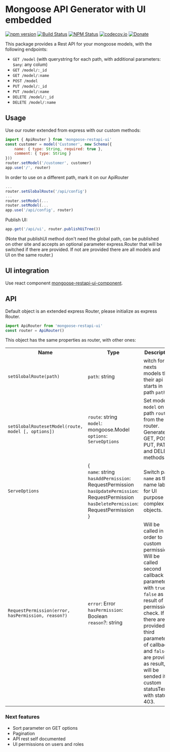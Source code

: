# Mongoose API Generator with UI embedded

[![npm version](https://img.shields.io/npm/v/mongoose-restapi-ui.svg?style=flat-square)](https://www.npmjs.com/package/mongoose-restapi-ui) [![Build Status](https://circleci.com/gh/hector7/mongoose-restapi-ui.svg?style=svg)](https://circleci.com/gh/hector7/mongoose-restapi-ui) [![NPM Status](http://img.shields.io/npm/dm/mongoose-restapi-ui.svg?style=flat-square)](https://www.npmjs.org/package/mongoose-restapi-ui) [![codecov.io](https://codecov.io/github/cainus/codecov.io/coverage.svg?branch=master)](https://codecov.io/github/cainus/codecov.io?branch=master) [![Donate](https://img.shields.io/badge/donate-paypal-blue.svg?style=flat-square)](https://paypal.me/hrg0) 

This package provides a Rest API for your mongoose models, with the following endpoints:

  - `GET /model` (with querystring for each path, with additional parameters: `$any`: any colum)
  - `GET /model/:_id`
  - `GET /model/:name` 
  - `POST /model`
  - `PUT /model/:_id`
  - `PUT /model/:name`
  - `DELETE /model/:_id`
  - `DELETE /model/:name`

## Usage
Use our router extended from express with our custom methods:
```js
import { ApiRouter } from 'mongoose-restapi-ui'
const customer = model('Customer', new Schema({
    name: { type: String, required: true },
    comment: { type: String }
}))
router.setModel('/customer', customer)
app.use('/', router)
```
In order to use on a different path, mark it on our ApiRouter
```js
...
router.setGlobalRoute('/api/config')
...
router.setModel(...
router.setModel(...
app.use('/api/config', router)
```
Publish UI:
```js
app.get('/api/ui', router.publishUiTree())
```

(Note that publishUI method don't need the global path, can be published on other site and accepts an optional parameter express.Router that will be switched if there are provided. If not are provided there are all models and UI on the same router.)




## UI integration
Use react component [mongoose-restapi-ui-component](https://www.npmjs.com/package/mongoose-restapi-ui-component).


## API
Default object is an extended express Router, please initialize as express Router.
```js
import ApiRouter from 'mongoose-restapi-ui'
const router = ApiRouter()
```

This object has the same properties as router, with other ones:
<table>
  <tr>
    <th>Name</th>
    <th>Type</th>
    <th>Description</th>
  </tr>
  <tr>
    <td><code>setGlobalRoute(path)</code></td>
    <td><code>path</code>: string</td>
    <td>witch for nexts models that their api starts in path <code>path</code>.</td>
  </tr>
  <tr>
    <td><code>setGlobalRoutesetModel(route, model [, options])</code></td>
    <td><code>route</code>: string<br/><code>model</code>: mongoose.Model<br/><code>options</code>: <code>ServeOptions</code></td>
    <td>Set model <code>model</code> on path <code>route</code> from the router. Generates GET, POST, PUT, PATCH and DELETE methods.</td>
  </tr>
  <tr>
    <td><code>ServeOptions</code></td>
    <td>{<br/><code>name</code>: string<br/><code>hasAddPermission</code>: RequestPermission<br/><code>hasUpdatePermission</code>: RequestPermission<br/><code>hasDeletePermission</code>: RequestPermission<br/>}</td>
    <td>Switch path <code>name</code> as the name label for UI purpose as complex objects.</td>
  </tr>
  <tr>
    <td><code>RequestPermission(error, hasPermission, reason?)</code></td>
    <td><code>error</code>: Error<br/><code>hasPermission</code>: Boolean<br/><code>reason</code>?: string</td>
    <td>Will be called in order to custom permissions.
    Will be called second callback parameter with <code>true</code> or <code>false</code> as result of permission check.
    If there are provided the third parameter of callback and <code>false</code> are provided as result, will be sended it as custom statusText with status 403.</td>
  </tr>
</table>
    

### Next features
- Sort parameter on GET options
- Pagination
- API rest self documented
- UI permissions on users and roles